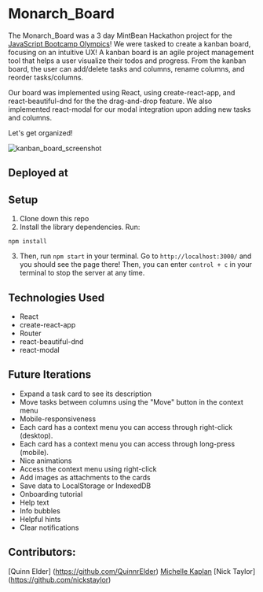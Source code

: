 # Monarch_Board

The Monarch_Board was a 3 day MintBean Hackathon project for the [JavaScript Bootcamp Olympics](https://sites.google.com/mintbean.io/javascriptbootcampolympics/home?authuser=0)! We were tasked to create a kanban board, focusing on an intuitive UX! A kanban board is an agile project management tool that helps a user visualize their todos and progress. From the kanban board, the user can add/delete tasks and columns, rename columns, and reorder tasks/columns.

Our board was implemented using React, using create-react-app, and react-beautiful-dnd for the the drag-and-drop feature. We also implemented react-modal for our modal integration upon adding new tasks and columns. 

Let's get organized!


![kanban_board_screenshot](https://user-images.githubusercontent.com/56200182/91671846-51dcef00-eae7-11ea-8427-a239b80702eb.png)

## Deployed at


## Setup

1. Clone down this repo
2. Install the library dependencies. Run: 
```
npm install
```
3. Then, run `npm start` in your terminal. Go to `http://localhost:3000/` and you should see the page there! Then, you can enter `control + c` in your terminal to stop the server at any time.

## Technologies Used
- React
- create-react-app
- Router
- react-beautiful-dnd
- react-modal

## Future Iterations
- Expand a task card to see its description
- Move tasks between columns using the "Move" button in the context menu
- Mobile-responsiveness
- Each card has a context menu you can access through right-click (desktop).
- Each card has a context menu you can access through long-press (mobile).
- Nice animations
- Access the context menu using right-click
- Add images as attachments to the cards
- Save data to LocalStorage or IndexedDB
- Onboarding tutorial
- Help text
- Info bubbles
- Helpful hints
- Clear notifications

## Contributors:

[Quinn Elder] (https://github.com/QuinnrElder)
[Michelle Kaplan](https://github.com/MichelleKaplan7)
[Nick Taylor] (https://github.com/nickstaylor)
